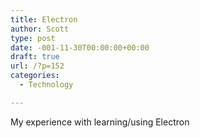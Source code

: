 ```yaml
---
title: Electron
author: Scott
type: post
date: -001-11-30T00:00:00+00:00
draft: true
url: /?p=152
categories:
  - Technology

---
```

My experience with learning/using Electron